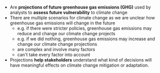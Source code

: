 - Are **projections of future greenhouse gas emissions (GHG)** used by analysts to **assess future vulnerability** to climate change
- There are multiple scenarios for climate change as we are unclear how greenhouse gas emissions will change in the future 
	- e.g. if there were stricter policies, greenhouse gas emissions may reduce and change our climate change projects
	- e.g. if we did nothing, greenhouse gas emissions may increase and change our climate change projections
	- are complex and involve many factors
	- can't take every factor into account
- Projections **help stakeholders** understand what kind of decisions will have meaningful effects on climate change mitigation or adaptation.